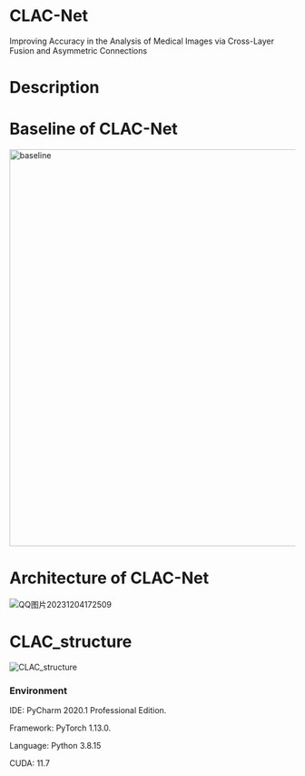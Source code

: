 # CLAC-Net
 Improving Accuracy in the Analysis of Medical Images via Cross-Layer Fusion and Asymmetric Connections

# Description


# Baseline of CLAC-Net
<img width="698" alt="baseline" src="https://github.com/YF-W/CLAC-Net/assets/66008255/93afd068-a06b-4c5e-b0fc-cb303c5170c9">


# Architecture of CLAC-Net
![QQ图片20231204172509](https://github.com/YF-W/CLAC-Net/assets/66008255/30551e44-73e1-4c4f-9302-0399d32dc782)


# CLAC_structure
![CLAC_structure](https://github.com/YF-W/CLAC-Net/assets/66008255/2d4b5132-8ae8-4d6a-a108-365df48db4b9)



### **Environment**

IDE: PyCharm 2020.1 Professional Edition.

Framework:  PyTorch 1.13.0.

Language: Python 3.8.15

CUDA: 11.7
